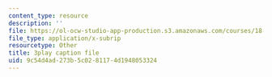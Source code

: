 ```yaml
---
content_type: resource
description: ''
file: https://ol-ocw-studio-app-production.s3.amazonaws.com/courses/18-404j-theory-of-computation-fall-2020/9c54d4ad273b5c0281174d1948053324_IycOPFmEQk8.vtt
file_type: application/x-subrip
resourcetype: Other
title: 3play caption file
uid: 9c54d4ad-273b-5c02-8117-4d1948053324
---
```

